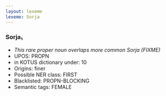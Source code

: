 ```yaml
---
layout: lexeme
lexeme: Sorja
---
```


###  Sorja₁

* _This rare proper noun overlaps more common *Sorja* (FIXME)_
* UPOS:  PROPN
* in KOTUS dictionary under:  10
* Origins: finer 
* Possible NER class:  FIRST
* Blacklisted:  PROPN-BLOCKING
* Semantic tags:  FEMALE

